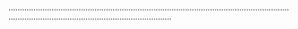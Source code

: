 ....................................................................................................................................................................................................
